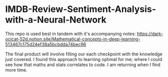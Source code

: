 ﻿# IMDB-Review-Sentiment-Analysis-with-a-Neural-Network

This repo is used best in tandem with it's accompanying notes: https://dark-ocicat-52d.notion.site/Mathematical-concepts-in-deep-learning-513467c175d24ef38a5bcbdda74bec96

The final product will involve filling our each checkpoint with the knowledge just covered. I found this approach to learning optimal for me; where I could see how that maths and stats correlates to code. I am returning when I find more time. 
